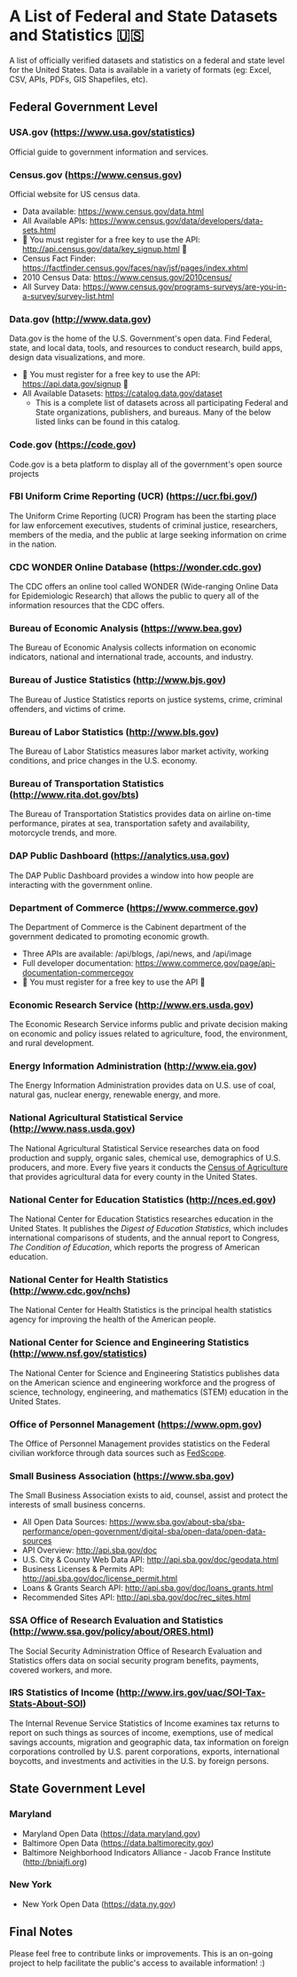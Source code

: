 # A List of Federal and State Datasets and Statistics :us:
A list of officially verified datasets and statistics on a federal and state level for the United States. Data is available in a variety of formats (eg: Excel, CSV, APIs, PDFs, GIS Shapefiles, etc).

## Federal Government Level
### **USA.gov** (https://www.usa.gov/statistics)
Official guide to government information and services.
 
### **Census.gov** (https://www.census.gov)
Official website for US census data.
- Data available: https://www.census.gov/data.html
- All Available APIs: https://www.census.gov/data/developers/data-sets.html
- :key: You must register for a free key to use the API: http://api.census.gov/data/key_signup.html :key: 
- Census Fact Finder: https://factfinder.census.gov/faces/nav/jsf/pages/index.xhtml
- 2010 Census Data: https://www.census.gov/2010census/
- All Survey Data: https://www.census.gov/programs-surveys/are-you-in-a-survey/survey-list.html

### **Data.gov** (http://www.data.gov)
Data.gov is the home of the U.S. Government's open data. Find Federal, state, and local data, tools, and resources to conduct research, build apps, design data visualizations, and more. 
- :key: You must register for a free key to use the API: https://api.data.gov/signup :key: 
- All Available Datasets: https://catalog.data.gov/dataset
  - This is a complete list of datasets across all participating Federal and State organizations, publishers, and bureaus. Many of the below listed links can be found in this catalog.

### **Code.gov** (https://code.gov)
Code.gov is a beta platform to display all of the government's open source projects

### **FBI Uniform Crime Reporting (UCR)** (https://ucr.fbi.gov/)
The Uniform Crime Reporting (UCR) Program has been the starting place for law enforcement executives, students of criminal justice, researchers, members of the media, and the public at large seeking information on crime in the nation.

### **CDC WONDER Online Database** (https://wonder.cdc.gov)
The CDC offers an online tool called WONDER (Wide-ranging Online Data for Epidemiologic Research) that allows the public to query all of the information resources that the CDC offers.

### **Bureau of Economic Analysis** (https://www.bea.gov)
The Bureau of Economic Analysis collects information on economic indicators, national and international trade, accounts, and industry.

### **Bureau of Justice Statistics** (http://www.bjs.gov)
The Bureau of Justice Statistics reports on justice systems, crime, criminal offenders, and victims of crime.

### **Bureau of Labor Statistics** (http://www.bls.gov)
The Bureau of Labor Statistics measures labor market activity, working conditions, and price changes in the U.S. economy.

### **Bureau of Transportation Statistics** (http://www.rita.dot.gov/bts)
The Bureau of Transportation Statistics provides data on airline on-time performance, pirates at sea, transportation safety and availability, motorcycle trends, and more.

### **DAP Public Dashboard** (https://analytics.usa.gov)
The DAP Public Dashboard provides a window into how people are interacting with the government online.

### **Department of Commerce** (https://www.commerce.gov)
The Department of Commerce is the Cabinent department of the government dedicated to promoting economic growth.
- Three APIs are available: /api/blogs, /api/news, and /api/image
- Full developer documentation: https://www.commerce.gov/page/api-documentation-commercegov
- :key: You must register for a free key to use the API :key:

### **Economic Research Service** (http://www.ers.usda.gov)
The Economic Research Service informs public and private decision making on economic and policy issues related to agriculture, food, the environment, and rural development.  

### **Energy Information Administration** (http://www.eia.gov)
The Energy Information Administration provides data on U.S. use of coal, natural gas, nuclear energy, renewable energy, and more.

### **National Agricultural Statistical Service** (http://www.nass.usda.gov)
The National Agricultural Statistical Service researches data on food production and supply, organic sales, chemical use, demographics of U.S. producers, and more. Every five years it conducts the [Census of Agriculture](https://www.agcensus.usda.gov) that provides agricultural data for every county in the United States.

### **National Center for Education Statistics** (http://nces.ed.gov)
The National Center for Education Statistics researches education in the United States. It publishes the *Digest of Education Statistics*, which includes international comparisons of students, and the annual report to Congress, *The Condition of Education*, which reports the progress of American education.

### **National Center for Health Statistics** (http://www.cdc.gov/nchs)
The National Center for Health Statistics is the principal health statistics agency for improving the health of the American people.

### **National Center for Science and Engineering Statistics** (http://www.nsf.gov/statistics)
The National Center for Science and Engineering Statistics publishes data on the American science and engineering workforce and the progress of science, technology, engineering, and mathematics (STEM) education in the United States.

### **Office of Personnel Management** (https://www.opm.gov)
The Office of Personnel Management provides statistics on the Federal civilian workforce through data sources such as [FedScope](https://www.opm.gov/policy-data-oversight/data-analysis-documentation/fedscope).

### **Small Business Association** (https://www.sba.gov)
The Small Business Association exists to aid, counsel, assist and protect the interests of small business concerns.
- All Open Data Sources: https://www.sba.gov/about-sba/sba-performance/open-government/digital-sba/open-data/open-data-sources
- API Overview: http://api.sba.gov/doc
- U.S. City & County Web Data API: http://api.sba.gov/doc/geodata.html
- Business Licenses & Permits API: http://api.sba.gov/doc/license_permit.html
- Loans & Grants Search API: http://api.sba.gov/doc/loans_grants.html
- Recommended Sites API: http://api.sba.gov/doc/rec_sites.html

### **SSA Office of Research Evaluation and Statistics** (http://www.ssa.gov/policy/about/ORES.html)
The Social Security Administration Office of Research Evaluation and Statistics offers data on social security program benefits, payments, covered workers, and more.

### **IRS Statistics of Income** (http://www.irs.gov/uac/SOI-Tax-Stats-About-SOI)
The Internal Revenue Service Statistics of Income examines tax returns to report on such things as sources of income, exemptions, use of medical savings accounts, migration and geographic data, tax information on foreign corporations controlled by U.S. parent corporations, exports, international boycotts, and investments and activities in the U.S. by foreign persons.

## State Government Level

### Maryland
- Maryland Open Data (https://data.maryland.gov)
- Baltimore Open Data (https://data.baltimorecity.gov)
- Baltimore Neighborhood Indicators Alliance - Jacob France Institute (http://bniajfi.org) 

### New York
- New York Open Data (https://data.ny.gov)

## Final Notes
Please feel free to contribute links or improvements. This is an on-going project to help facilitate the public's access to available information! :)

